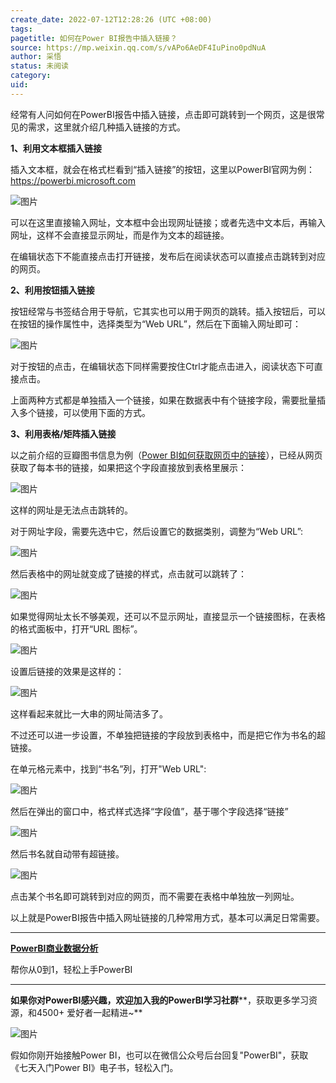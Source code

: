 ```yaml
---
create_date: 2022-07-12T12:28:26 (UTC +08:00)
tags: 
pagetitle: 如何在Power BI报告中插入链接？
source: https://mp.weixin.qq.com/s/vAPo6AeDF4IuPino0pdNuA
author: 采悟
status: 未阅读
category: 
uid: 
---
```


经常有人问如何在PowerBI报告中插入链接，点击即可跳转到一个网页，这是很常见的需求，这里就介绍几种插入链接的方式。

**1、利用文本框插入链接**

插入文本框，就会在格式栏看到“插入链接”的按钮，这里以PowerBI官网为例：https://powerbi.microsoft.com

![图片](https://mmbiz.qpic.cn/mmbiz_png/aHEbZtANQJNZXcVP7HTZZpvtQm6lyS3ickPZqN8YX22NCnKE1b3GBLVOgicQoSaIMzTfhYrWicmOROFh0MNWIHElQ/640?wx_fmt=png&wxfrom=5&wx_lazy=1&wx_co=1)

可以在这里直接输入网址，文本框中会出现网址链接；或者先选中文本后，再输入网址，这样不会直接显示网址，而是作为文本的超链接。

在编辑状态下不能直接点击打开链接，发布后在阅读状态可以直接点击跳转到对应的网页。

**2、利用按钮插入链接**

按钮经常与书签结合用于导航，它其实也可以用于网页的跳转。插入按钮后，可以在按钮的操作属性中，选择类型为“Web URL”，然后在下面输入网址即可：

![图片](https://mmbiz.qpic.cn/mmbiz_png/aHEbZtANQJNZXcVP7HTZZpvtQm6lyS3icEQ2ICEfhCqK9Mga6UjjlGuGGJu5mfcrQdQ9GAVYuj1PfBricdYiaTubA/640?wx_fmt=png&wxfrom=5&wx_lazy=1&wx_co=1)

对于按钮的点击，在编辑状态下同样需要按住Ctrl才能点击进入，阅读状态下可直接点击。

上面两种方式都是单独插入一个链接，如果在数据表中有个链接字段，需要批量插入多个链接，可以使用下面的方式。  

**3、利用表格/矩阵插入链接**

以之前介绍的豆瓣图书信息为例（[Power BI如何获取网页中的链接](http://mp.weixin.qq.com/s?__biz=MzA4MzQwMjY4MA==&mid=2484070458&idx=1&sn=c4c2f4de681ef66524b91209e83dd769&chksm=8e0c42edb97bcbfb525a923d9d7378095f91ae9e3d592e28b7918ee1ea8a991b49ed4017fee0&scene=21#wechat_redirect)），已经从网页获取了每本书的链接，如果把这个字段直接放到表格里展示：  

![图片](https://mmbiz.qpic.cn/mmbiz_png/aHEbZtANQJNZXcVP7HTZZpvtQm6lyS3icib7pbxHNBiaJeFxjwsUs3Pn77GQ9Gjib0xw7mFNPdia6OV9JcBv1eHBkaA/640?wx_fmt=png&wxfrom=5&wx_lazy=1&wx_co=1)

这样的网址是无法点击跳转的。

对于网址字段，需要先选中它，然后设置它的数据类别，调整为“Web URL”:

![图片](https://mmbiz.qpic.cn/mmbiz_png/aHEbZtANQJNZXcVP7HTZZpvtQm6lyS3ic8cHULKicxcBI4UEmcCGVYwqyFfIInibKibxA1GKR29wxR7qFSdUCFOjAA/640?wx_fmt=png&wxfrom=5&wx_lazy=1&wx_co=1)

然后表格中的网址就变成了链接的样式，点击就可以跳转了：

![图片](https://mmbiz.qpic.cn/mmbiz_png/aHEbZtANQJNZXcVP7HTZZpvtQm6lyS3icKaaTLiaeLWe16h7B05woNd9Va0Qu8Qgdsrib1RlmTPDncZ1TTy0OvCpg/640?wx_fmt=png&wxfrom=5&wx_lazy=1&wx_co=1)

如果觉得网址太长不够美观，还可以不显示网址，直接显示一个链接图标，在表格的格式面板中，打开“URL 图标”。

![图片](https://mmbiz.qpic.cn/mmbiz_png/aHEbZtANQJNZXcVP7HTZZpvtQm6lyS3icS9J87e6xw1oGZVwBUC60YSElsNXVIGYHpJmaHgpkiaqD4zWEpKxXibbg/640?wx_fmt=png&wxfrom=5&wx_lazy=1&wx_co=1)

设置后链接的效果是这样的：

![图片](https://mmbiz.qpic.cn/mmbiz_png/aHEbZtANQJNZXcVP7HTZZpvtQm6lyS3ic1L08AwJa8YQFIM4rwCK0liaJh2WZDNYOicECteLAyCgwjxdvD6foYhzw/640?wx_fmt=png&wxfrom=5&wx_lazy=1&wx_co=1)

这样看起来就比一大串的网址简洁多了。

不过还可以进一步设置，不单独把链接的字段放到表格中，而是把它作为书名的超链接。  

在单元格元素中，找到“书名”列，打开"Web URL":

![图片](https://mmbiz.qpic.cn/mmbiz_png/aHEbZtANQJNZXcVP7HTZZpvtQm6lyS3icR4sSkBTn8RcN0Up5OibibFicGlmrlkYH1jcHrn7SRT6Rm147ubH0qWcLw/640?wx_fmt=png&wxfrom=5&wx_lazy=1&wx_co=1)

然后在弹出的窗口中，格式样式选择“字段值”，基于哪个字段选择“链接”  

![图片](https://mmbiz.qpic.cn/mmbiz_png/aHEbZtANQJNZXcVP7HTZZpvtQm6lyS3icGkCabLT0GMZaIVLgqJzxPG5hRnThzXO6YryDQtAeibm1XcvxscVCcNg/640?wx_fmt=png&wxfrom=5&wx_lazy=1&wx_co=1)

然后书名就自动带有超链接。

![图片](https://mmbiz.qpic.cn/mmbiz_png/aHEbZtANQJNZXcVP7HTZZpvtQm6lyS3ic0dfyGdBsBJKRobGd0vP9wXVFUVDJtfX80xVI94GY9SePq5ytuejCYg/640?wx_fmt=png&wxfrom=5&wx_lazy=1&wx_co=1)

点击某个书名即可跳转到对应的网页，而不需要在表格中单独放一列网址。

以上就是PowerBI报告中插入网址链接的几种常用方式，基本可以满足日常需要。

___

[**PowerBI商业数据分析**](http://mp.weixin.qq.com/s?__biz=MzA4MzQwMjY4MA==&mid=2484074987&idx=1&sn=5cf4ba4b683ee9136bb7a26f6e9bcf01&chksm=8e0c533cb97bda2add48a4576b9c1e230249a5a4160dd93cd677a37ea21d26fc9cc26fc4cb1c&scene=21#wechat_redirect)

帮你从0到1，轻松上手PowerBI

___

**如果你对PowerBI感兴趣，欢迎加入我的PowerBI学习社群****，获取更多学习资源，和4500+ 爱好者一起精进~**

![图片](https://mmbiz.qpic.cn/mmbiz_png/aHEbZtANQJO1AEySOiakLF2kY7eb1kUw2DtfKoVz2ctBDia5dtNsPX2GhV0ZOCDDWpgpaTQtnqfqJrRXt5PNia95g/640?wx_fmt=png&wxfrom=5&wx_lazy=1&wx_co=1)

假如你刚开始接触Power BI，也可以在微信公众号后台回复"PowerBI"，获取《七天入门Power BI》电子书，轻松入门。
